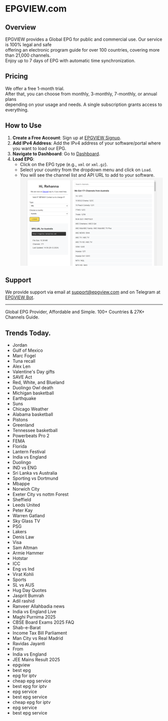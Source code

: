 # EPGVIEW.com



## Overview
EPGVIEW provides a Global EPG for public and commercial use. Our service is 100% legal and safe\
offering an electronic program guide for over 100 countries, covering more than 21,000 channels.\
Enjoy up to 7 days of EPG with automatic time synchronization.

## Pricing
We offer a free 1-month trial. \
After that, you can choose from monthly, 3-monthly, 7-monthly, or annual plans \
depending on your usage and needs. A single subscription grants access to everything.

## How to Use
1. **Create a Free Account**: Sign up at [EPGVIEW Signup](https://epgview.com/signup.php).
2. **Add IPv4 Address**: Add the IPv4 address of your software/portal where you want to load our EPG.
3. **Navigate to Dashboard**: Go to [Dashboard](https://epgview.com/dashboard.php).
4. **Load EPG**:
   - Click on the EPG type (e.g., `xml` or `xml.gz`).
   - Select your country from the dropdown menu and click on `Load`.
   - You will see the channel list and API URL to add to your software.
![EPGVIEW](img/dashboard.png)
## Support
We provide support via email at [support@epgview.com](mailto:support@epgview.com) and on Telegram at [EPGVIEW Bot](https://t.me/epgview_bot).

---

Global EPG Provider, Affordable and Simple. 100+ Countries & 27K+ Channels Guide.

## Trends Today.

- Jordan
- Gulf of Mexico
- Marc Fogel
- Tuna recall
- Alex Len
- Valentine's Day gifts
- SAVE Act
- Red, White, and Blueland
- Duolingo Owl death
- Michigan basketball
- Earthquake
- Suns
- Chicago Weather
- Alabama basketball
- Pistons
- Greenland
- Tennessee basketball
- Powerbeats Pro 2
- FEMA
- Florida
- Lantern Festival
- India vs England
- Duolingo
- IND vs ENG
- Sri Lanka vs Australia
- Sporting vs Dortmund
- Mbappe
- Norwich City
- Exeter City vs nottm Forest
- Sheffield
- Leeds United
- Peter Kay
- Warren Gatland
- Sky Glass TV
- PSG
- Lakers
- Denis Law
- Visa
- Sam Altman
- Armie Hammer
- Hotstar
- ICC
- Eng vs Ind
- Virat Kohli
- Sports
- SL vs AUS
- Hug Day Quotes
- Jasprit Bumrah
- Adil rashid
- Ranveer Allahbadia news
- India vs England Live
- Maghi Purnima 2025
- CBSE Board Exams 2025 FAQ
- Shab-e-Barat
- Income Tax Bill Parliament
- Man City vs Real Madrid
- Ravidas Jayanti
- From
- India vs England
- JEE Mains Result 2025
- epgview
- best epg
- epg for iptv
- cheap epg service
- best epg for iptv
- epg service
- best epg service
- cheap epg for iptv
- epg service
- best epg service
